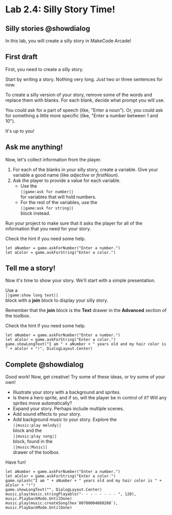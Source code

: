 # Lab 2.4: Silly Story Time!

## Silly stories @showdialog

In this lab, you will create a silly story in MakeCode Arcade!

## First draft

First, you need to create a silly story.

Start by writing a story. Nothing very long.
Just two or three sentences for now.

To create a silly version of your story, remove some of the words
and replace them with blanks.
For each blank, decide what prompt you will use.

You could ask for a part of speech (like, "Enter a noun").
Or, you could ask for something a little more specific
(like, "Enter a number between 1 and 10").

It's up to you!

## Ask me anything!

Now, let's collect information from the player.

1.   For each of the blanks in your silly story, create a variable.
Give your variable a good name (like *adjective* or *firstNoun*).
1.   Ask the player to provide a value for each variable.
     -    Use the   
     ``||game:ask for number||``   
     for variables that will hold numbers.
     -    For the rest of the variables, use the   
     ``||game:ask for string||``  
     block instead.

Run your project to make sure that it asks the player for all of the
information that you need for your story.

Check the hint if you need some help.

```blocks
let aNumber = game.askForNumber("Enter a number.")
let aColor = game.askForString("Enter a color.")
```

## Tell me a story!

Now it's time to show your story. We'll start with a simple presentation.

Use a   
``||game:show long text||``   
block with a **join** block
to display your silly story.

Remember that the **join** block is the **Text** drawer in the
**Advanced** section of the toolbox.

Check the hint if you need some help.

```blocks
let aNumber = game.askForNumber("Enter a number.")
let aColor = game.askForString("Enter a color.")
game.showLongText("I am " + aNumber + " years old and my hair color is " + aColor + "!", DialogLayout.Center)
```

## Complete @showdialog

Good work! Now, get creative! Try some of these ideas, or try some of your own!

-    Illustrate your story with a background and sprites.
-    Is there a hero sprite, and if so, will the player be in control of it? Will any sprites move automatically?
-    Expand your story. Perhaps include multiple scenes.
-    Add sound effects to your story.
-    Add background music to your story. Explore the   
     ``||music:play melody||``   
     block and the   
     ``||music:play song||``   
     block, found in the   
     ``||music:Music||``   
     drawer of the toolbox.

Have fun!

```ghost
let aNumber = game.askForNumber("Enter a number.")
let aColor = game.askForString("Enter a color.")
game.splash("I am " + aNumber + " years old and my hair color is " + aColor + "!")
game.showLongText("", DialogLayout.Center)
music.play(music.stringPlayable("- - - - - - - - ", 120), music.PlaybackMode.UntilDone)
music.play(music.createSong(hex`00780004080200`), music.PlaybackMode.UntilDone)
```
